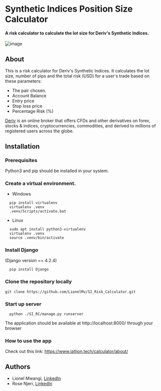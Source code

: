 # Synthetic Indices Position Size Calculator
#### A risk calculator to calculate the lot size for Deriv's Synthetic Indices.

![image](https://github.com/LionelMv/Deriv-SI_Calculator/assets/102690076/51cf7c51-5b1c-436d-8d8b-94391ff0260f)


## About
This is a risk calculator for Deriv's Synthetic Indices. It calculates the lot size, number of pips and the total risk (USD) for a user's trade based on these parameters:
* The pair chosen.
* Account Balance
* Entry price
* Stop loss price
* Percentage Risk (%)

[Deriv](https://deriv.com/) is an online broker that offers CFDs and other derivatives on forex, stocks & indices, cryptocurrencies, commodities, and derived to millions of registered users across the globe.

## Installation
### Prerequisites
Python3 and pip should be installed in your system.
### Create a virtual environment.
* Windows
```
  pip install virtualenv
  virtualenv .venv
  .venv/Scripts/activate.bat
````
* Linux
```
  sudo apt install python3-virtualenv
  virtualenv .venv
  source .venv/bin/activate
```
### Install Django
(Django version == 4.2.4)
```
  pip install Django
```
### Clone the repository locally
```
git clone https://github.com/LionelMv/SI_Risk_Calculator.git
```
### Start up server
```
  python ./SI_RC/manage.py runserver
```
The application should be available at http://localhost:8000/ through your browser

### How to use the app
Check out this link: https://www.iatlion.tech/calculator/about/

## Authors
* Lionel Mwangi, [LinkedIn](https://www.linkedin.com/in/lionelmwangi/)
* Rose Njeri, [LinkedIn](https://www.linkedin.com/in/rose-njeri-558732228)